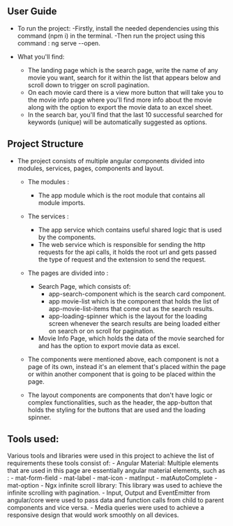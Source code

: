 ## User Guide
  - To run the project:
    -Firstly, install the needed dependencies using this command (npm i) in the terminal.
    -Then run the project using this command : ng serve --open.

  - What you'll find:
    - The landing page which is the search page, write the name of any movie you want, search for it within the list that appears below and scroll down to trigger on scroll pagination.
    - On each movie card there is a view more button that will take you to the movie info page where you'll find more info about the movie along with the option to export the movie data to an excel sheet.
    - In the search bar, you'll find that the last 10 successful searched for keywords (unique) will be automatically suggested as options.

## Project Structure
  - The project consists of multiple angular components divided into modules, services, pages, components and layout.
    - The modules :
      -  The app module which is the root module that contains all module imports.
    - The services :
      - The app service which contains useful shared logic that is used by the components.
      - The web service which is responsible for sending the http requests for the api calls, it holds the root url and gets passed the type of request and the extension to send the request.
    - The pages are divided into :
      - Search Page, which consists of:
        - app-search-component which is the search card component.
        - app movie-list which is the component that holds the list of app-movie-list-items that come out as the search results.
        - app-loading-spinner which is the layout for the loading screen whenever the search results are being loaded either on search or on scroll for pagination.
      - Movie Info Page, which holds the data of the movie searched for and has the option to export movie data as excel.

    - The components were mentioned above, each component is not a page of its own, instead it's an element that's placed within the page or within another component that is going to be placed within the page.

    - The layout components are components that don't have logic or complex functionalities, such as the header, the app-button that holds the styling for the buttons that are used and the loading spinner.

        
## Tools used:
  Various tools and libraries were used in this project to achieve the list of requirements these tools consist of:
    - Angular Material:
      Multiple elements that are used in this page are essentially angular material elements, such as :
        - mat-form-field
        - mat-label
        - mat-icon
        - matInput
        - matAutoComplete
        -mat-option
    - Ngx infinite scroll library:
      This library was used to achieve the infinite scrolling with pagination.
    - Input, Output and EventEmitter from angular/core were used to pass data and function calls from child to parent components and vice versa.
    - Media queries were used to achieve a responsive design that would work smoothly on all devices.

    